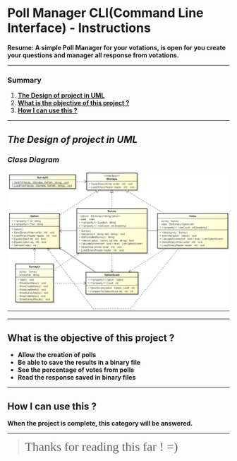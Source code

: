 # Poll Manager CLI(Command Line Interface)  - Instructions
**Resume: A simple Poll Manager for your votations, is open for you create your questions and manager all response from votations.**

___

### Summary
1. **[The Design of project in UML ](#diagram)**
2. **[What is the objective of this project ?](#objective)**
3. **[How I can use this ?](#warnings)**
___

## ***The Design of project in UML***
### *Class Diagram*
<img id="diagram" src="Diagrams/PollManagerCLI_Class_Diagram_UML.png" title="Image of  Project Class Diagram" alt="Only an image containing a class diagram of project">


___

## What is the objective of this project ? 
* **Allow the creation of polls**
* **Be able to save the results in a binary file**
* **See the percentage of votes from polls**
* **Read the response saved in binary files**
<span id="objective"></span>
___

## How I can use this ?
**When the project is complete, this category will be answered.**
<span id="use"></span>
_____

><span style="font-family:Papyrus; font-size:2em;">Thanks for reading this far ! =)</span>

